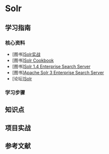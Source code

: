 # Solr

## 学习指南

### 核心资料

* [图书][Solr实战](http://product.dangdang.com/25082460.html)
* [图书][Solr Cookbook](http://product.dangdang.com/1900482179.html)
* [图书][Solr 1.4 Enterprise Search Server](http://product.dangdang.com/1900489897.html)
* [图书][Apache Solr 3 Enterprise Search Server](http://product.dangdang.com/1900489427.html)
* [论坛][Solr](http://lucene.472066.n3.nabble.com)

### 学习步骤

## 知识点

## 项目实战

## 参考文献
